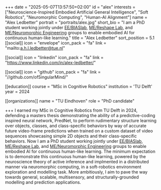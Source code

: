 +++
date = "2025-05-07T13:57:50+02:00"
id = "alex"
interests = ["Neuroscience-Inspired Embodied Artificial General Intelligence", "Soft Robotics", "Neuromorphic Computing", "Human-AI Alignment"]
name = "Alex Ledbetter"
portrait = "portraits/alex.jpg"
short_bio = "I am a PhD student working jointly under [EE/BIASlab](https://www.tue.nl/en/research/research-groups/signal-processing-systems/biaslab), [ME/Reshape Lab](https://www.tue.nl/en/research/research-groups/robotics/haptics-and-soft-robotics), and [ME/Neuromorphic Engineering](https://www.tue.nl/en/research/research-groups/microsystems/neuromorphic-engineering) groups to enable embodied AI for continuous human-like learning."
title = "Alex Ledbetter"
sort_position = 5.1
[[social]]
    icon = "envelope"
    icon_pack = "fa"
    link = "mailto:a.h.l.ledbetter@tue.nl"

[[social]]
    icon = "linkedin"
    icon_pack = "fa"
    link = "https://www.linkedin.com/in/alex-ledbetter/"

[[social]]
    icon = "github"
    icon_pack = "fa"
    link = "//github.com/ofSingularMind/"

[[education]]
    course = "MSc in Cognitive Robotics"
    institution = 'TU Delft'
    year = 2024

[[organizations]]
    name = "TU Eindhoven"
    role = "PhD candidate"

+++
I earned my MSc in Cognitive Robotics from TU Delft in 2024, defending a masters thesis demonstrating the ability of a predictive-coding inspired neural network, PredNet, to perform rudimentary structure learning over objects, classes, and class-specific behaviors by way of accurate future video-frame predictions when trained on a custom dataset of video sequences showcasing simple 2D objects and their class-specific behaviors. Now I am a PhD student working jointly under [EE/BIASlab](https://www.tue.nl/en/research/research-groups/signal-processing-systems/biaslab), [ME/Reshape Lab](https://www.tue.nl/en/research/research-groups/robotics/haptics-and-soft-robotics), and [ME/Neuromorphic Engineering](https://www.tue.nl/en/research/research-groups/microsystems/neuromorphic-engineering) groups to enable embodied AI for continuous human-like learning. The minimum expectation is to demonstrate this continuous human-like learning, powered by the neuroscience theory of active inference and implmented in a distributed manner via neuromorphic computing, in a soft-robotics environment exploration and modelling task. More ambitiously, I aim to pave the way towards general, scalable, multisensory, and structurally-grounded modelling and prediction applications. 